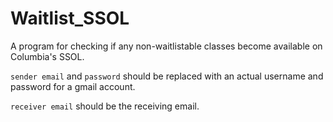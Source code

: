 # Waitlist_SSOL

A program for checking if any non-waitlistable classes become available on Columbia's SSOL.

<code>sender email</code> and <code>password</code> should be replaced with an actual username and password for a gmail account.

<code>receiver email</code> should be the receiving email.
